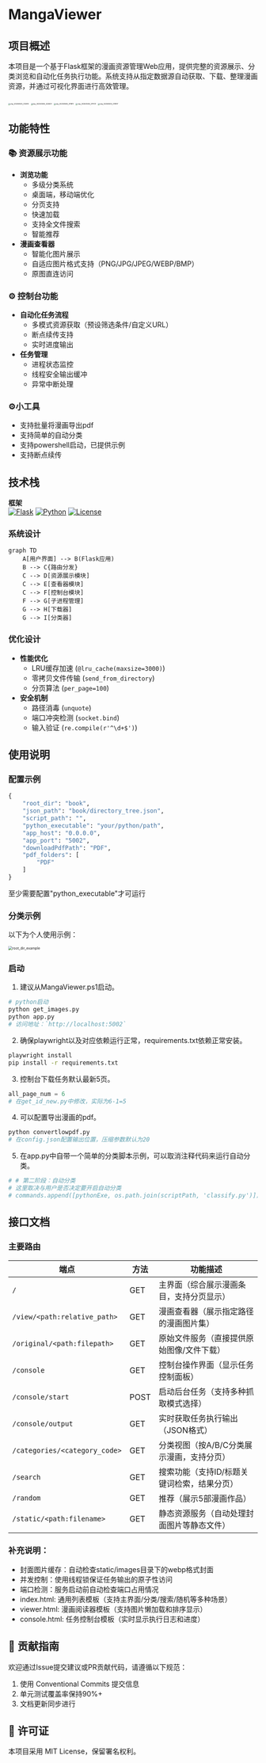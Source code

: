 # MangaViewer

## 项目概述

本项目是一个基于Flask框架的漫画资源管理Web应用，提供完整的资源展示、分类浏览和自动化任务执行功能。系统支持从指定数据源自动获取、下载、整理漫画资源，并通过可视化界面进行高效管理。

<img src="img/README/clip_20250505_212510.png" alt="clip_20250505_212510" style="zoom:25%;" />

<img src="img/README/clip_20250505_222621.png" alt="clip_20250505_222621" style="zoom:25%;" />

<img src="img/README/clip_20250505_211817.png" alt="clip_20250505_211817" style="zoom:25%;" />

<img src="img/README/clip_20250505_211701.png" alt="clip_20250505_211701" style="zoom:25%;" />

<img src="img/README/clip_20250505_211817.png" alt="clip_20250505_211817" style="zoom:25%;" />

## 功能特性

### 📚 资源展示功能

- **浏览功能**
  - 多级分类系统
  - 桌面端，移动端优化
  - 分页支持
  - 快速加载
  - 支持全文件搜索
  - 智能推荐
- **漫画查看器**
  - 智能化图片展示
  - 自适应图片格式支持（PNG/JPG/JPEG/WEBP/BMP）
  - 原图直连访问

### ⚙️ 控制台功能

- **自动化任务流程**
  - 多模式资源获取（预设筛选条件/自定义URL）
  - 断点续传支持
  - 实时进度输出
- **任务管理**
  - 进程状态监控
  - 线程安全输出缓冲
  - 异常中断处理

### ⚙️小工具

- 支持批量将漫画导出pdf
- 支持简单的自动分类
- 支持powershell启动，已提供示例
- 支持断点续传

## 技术栈

**框架**  
[![Flask](https://img.shields.io/badge/Flask-2.0.1+-blue?logo=flask)](https://flask.palletsprojects.com/)
[![Python](https://img.shields.io/badge/Python-3.8+-blue?logo=python)](https://www.python.org/)
[![License](https://img.shields.io/badge/License-MIT-green.svg)](LICENSE)

### 系统设计

```mermaid
graph TD
    A[用户界面] --> B(Flask应用)
    B --> C{路由分发}
    C --> D[资源展示模块]
    C --> E[查看器模块]
    C --> F[控制台模块]
    F --> G[子进程管理]
    G --> H[下载器]
    G --> I[分类器]
```

### 优化设计

- **性能优化**
  - LRU缓存加速 (`@lru_cache(maxsize=3000)`)
  - 零拷贝文件传输 (`send_from_directory`)
  - 分页算法 (`per_page=100`)
- **安全机制**
  - 路径消毒 (`unquote`)
  - 端口冲突检测 (`socket.bind`)
  - 输入验证 (`re.compile(r'^\d+$')`)

## 使用说明

### 配置示例

```python
{
    "root_dir": "book",
    "json_path": "book/directory_tree.json",
    "script_path": "",
    "python_executable": "your/python/path",
    "app_host": "0.0.0.0",
    "app_port": "5002",
    "downloadPdfPath": "PDF",
    "pdf_folders": [
        "PDF"
    ]
}
```
至少需要配置"python_executable"才可运行

### 分类示例

以下为个人使用示例：

<img src="img/README/root_dir_example.png" alt="root_dir_example" style="zoom:50%;" />

### 启动

1. 建议从MangaViewer.ps1启动。

```bash
# python启动
python get_images.py
python app.py
# 访问地址：`http://localhost:5002`
```
2. 确保playwright以及对应依赖运行正常，requirements.txt依赖正常安装。

```bash
playwright install
pip install -r requirements.txt
```

3. 控制台下载任务默认最新5页。

```python
all_page_num = 6 
# 在get_id_new.py中修改，实际为6-1=5
```

4. 可以配置导出漫画的pdf。

```bash
python convertlowpdf.py
# 在config.json配置输出位置，压缩参数默认为20
```

5. 在app.py中自带一个简单的分类脚本示例，可以取消注释代码来运行自动分类。

```python
# # 第二阶段：自动分类
# 这里取决与用户是否决定要开启自动分类
# commands.append([pythonExe, os.path.join(scriptPath, 'classify.py')])
```

## 接口文档

### 主要路由

| 端点                        | 方法   | 功能描述                                                                 |
|----------------------------|--------|--------------------------------------------------------------------------|
| `/`                        | GET    | 主界面（综合展示漫画条目，支持分页显示）                                 |
| `/view/<path:relative_path>`| GET    | 漫画查看器（展示指定路径的漫画图片集）                                   |
| `/original/<path:filepath>`| GET    | 原始文件服务（直接提供原始图像/文件下载）                                |
| `/console`                 | GET    | 控制台操作界面（显示任务控制面板）                                       |
| `/console/start`           | POST   | 启动后台任务（支持多种抓取模式选择）                                     |
| `/console/output`          | GET    | 实时获取任务执行输出（JSON格式）                                         |
| `/categories/<category_code>`| GET  | 分类视图（按A/B/C分类展示漫画，支持分页）                                |
| `/search`                  | GET    | 搜索功能（支持ID/标题关键词检索，结果分页）                              |
| `/random`                   | GET    | 推荐（展示5部漫画作品）                                          |
| `/static/<path:filename>`  | GET    | 静态资源服务（自动处理封面图片等静态文件）                               |

### 补充说明：

- 封面图片缓存：自动检查static/images目录下的webp格式封面
- 并发控制：使用线程锁保证任务输出的原子性访问
- 端口检测：服务启动前自动检查端口占用情况
- index.html: 通用列表模板（支持主界面/分类/搜索/随机等多种场景）
- viewer.html: 漫画阅读器模板（支持图片懒加载和排序显示）
- console.html: 任务控制台模板（实时显示执行日志和进度）

## 🤝 贡献指南

欢迎通过Issue提交建议或PR贡献代码，请遵循以下规范：

1. 使用 Conventional Commits 提交信息
2. 单元测试覆盖率保持90%+
3. 文档更新同步进行

## 📜 许可证

本项目采用 MIT License，保留署名权利。
